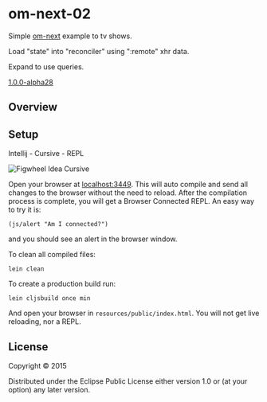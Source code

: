 # om-next-02

Simple [om-next](https://github.com/omcljs/om/wiki/Quick-Start-%28om.next%29) example to tv shows.
 
Load "state" into "reconciler" using ":remote" xhr data.
 
Expand to use queries.
 
[1.0.0-alpha28](https://clojars.org/org.omcljs/om)

## Overview

## Setup

Intellij - Cursive - REPL

![Figwheel Idea Cursive](https://raw.githubusercontent.com/griffio/griffio.github.io/master/public/figwheel-idea.png)

Open your browser at [localhost:3449](http://localhost:3449/).
This will auto compile and send all changes to the browser without the
need to reload. After the compilation process is complete, you will
get a Browser Connected REPL. An easy way to try it is:

    (js/alert "Am I connected?")

and you should see an alert in the browser window.

To clean all compiled files:

    lein clean

To create a production build run:

    lein cljsbuild once min

And open your browser in `resources/public/index.html`. You will not
get live reloading, nor a REPL. 

## License

Copyright © 2015 

Distributed under the Eclipse Public License either version 1.0 or (at your option) any later version.
